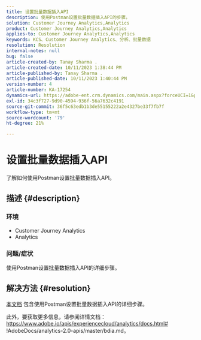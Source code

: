 ```yaml
---
title: 设置批量数据插入API
description: 使用Postman设置批量数据插入API的步骤。
solution: Customer Journey Analytics,Analytics
product: Customer Journey Analytics,Analytics
applies-to: Customer Journey Analytics,Analytics
keywords: KCS、Customer Journey Analytics、分析、批量数据
resolution: Resolution
internal-notes: null
bug: false
article-created-by: Tanay Sharma .
article-created-date: 10/11/2023 1:38:44 PM
article-published-by: Tanay Sharma .
article-published-date: 10/11/2023 1:40:44 PM
version-number: 4
article-number: KA-17254
dynamics-url: https://adobe-ent.crm.dynamics.com/main.aspx?forceUCI=1&pagetype=entityrecord&etn=knowledgearticle&id=db23d17d-3b68-ee11-9ae7-6045bd0063aa
exl-id: 34c3f727-9d90-4594-936f-56a7632c4191
source-git-commit: 36f5c63edb1b3de55155222a2e4327be33f7fb7f
workflow-type: tm+mt
source-wordcount: '79'
ht-degree: 21%

---
```


# 设置批量数据插入API


了解如何使用Postman设置批量数据插入API。

## 描述 {#description}


### <b>环境</b>

- Customer Journey Analytics
- Analytics




### <b>问题/症状</b>

使用Postman设置批量数据插入API的详细步骤。


## 解决方法 {#resolution}


[本文档](https://spark.adobe.com/page/0jhQHMs74AtYz/) 包含使用Postman设置批量数据插入API的详细步骤。

此外，要获取更多信息，请参阅详情文档：https://www.adobe.io/apis/experiencecloud/analytics/docs.html# !AdobeDocs/analytics-2.0-apis/master/bdia.md。
